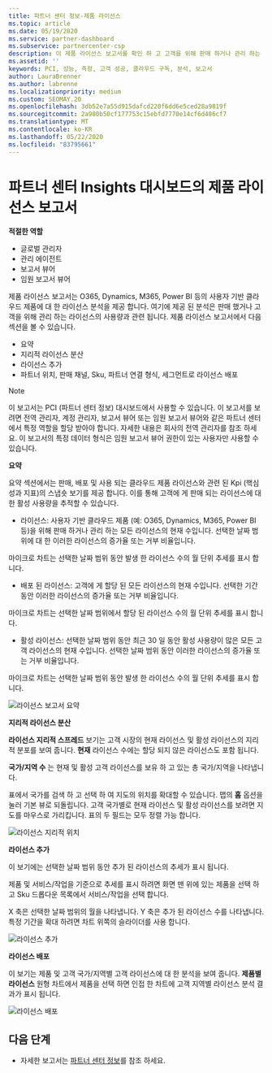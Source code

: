 ```yaml
---
title: 파트너 센터 정보-제품 라이선스
ms.topic: article
ms.date: 05/19/2020
ms.service: partner-dashboard
ms.subservice: partnercenter-csp
description: 이 제품 라이선스 보고서를 확인 하 고 고객을 위해 판매 하거나 관리 하는 사용이 허가 된 (또는 사용자 기반) 클라우드 제품을 사용 하 여 개선 하는 방법에 대해 알아보세요.
ms.assetid: ''
keywords: PCI, 성능, 측정, 고객 성공, 클라우드 구독, 분석, 보고서
author: LauraBrenner
ms.author: labrenne
ms.localizationpriority: medium
ms.custom: SEOMAY.20
ms.openlocfilehash: 3db52e7a55d915dafcd220f6dd6e5ced28a9819f
ms.sourcegitcommit: 2a980b50cf177753c15ebfd7770e14cf6d486cf7
ms.translationtype: MT
ms.contentlocale: ko-KR
ms.lasthandoff: 05/22/2020
ms.locfileid: "83795661"
---
```

# <a name="product-licenses-report-in-the-partner-center-insights-dashboard"></a>파트너 센터 Insights 대시보드의 제품 라이선스 보고서

**적절한 역할**
- 글로벌 관리자
- 관리 에이전트
- 보고서 뷰어
- 임원 보고서 뷰어

제품 라이선스 보고서는 O365, Dynamics, M365, Power BI 등의 사용자 기반 클라우드 제품에 대 한 라이선스 분석을 제공 합니다. 여기에 제공 된 분석은 판매 했거나 고객을 위해 관리 하는 라이선스의 사용량과 관련 됩니다. 제품 라이선스 보고서에서 다음 섹션을 볼 수 있습니다.

- 요약
- 지리적 라이선스 분산
- 라이선스 추가
- 파트너 위치, 판매 채널, Sku, 파트너 연결 형식, 세그먼트로 라이선스 배포

 > [!NOTE]
 > 이 보고서는 PCI (파트너 센터 정보) 대시보드에서 사용할 수 있습니다. 이 보고서를 보려면 전역 관리자, 계정 관리자, 보고서 뷰어 또는 임원 보고서 뷰어와 같은 파트너 센터에서 특정 역할을 할당 받아야 합니다. 자세한 내용은 회사의 전역 관리자를 참조 하세요. 이 보고서의 특정 데이터 형식은 임원 보고서 뷰어 권한이 있는 사용자만 사용할 수 있습니다.

**요약**

요약 섹션에서는 판매, 배포 및 사용 되는 클라우드 제품 라이선스와 관련 된 Kpi (핵심 성과 지표)의 스냅숏 보기를 제공 합니다. 이를 통해 고객에 게 판매 되는 라이선스에 대 한 활성 사용량을 추적할 수 있습니다.

- 라이선스: 사용자 기반 클라우드 제품 (예: O365, Dynamics, M365, Power BI 등)을 위해 판매 하거나 관리 하는 모든 라이선스의 현재 수입니다. 선택한 날짜 범위에 대 한 이러한 라이선스의 증가율 또는 거부 비율입니다.

마이크로 차트는 선택한 날짜 범위 동안 발생 한 라이선스 수의 월 단위 추세를 표시 합니다.

- 배포 된 라이선스: 고객에 게 할당 된 모든 라이선스의 현재 수입니다.
선택한 기간 동안 이러한 라이선스의 증가율 또는 거부 비율입니다.

마이크로 차트는 선택한 날짜 범위에서 할당 된 라이선스 수의 월 단위 추세를 표시 합니다.

- 활성 라이선스: 선택한 날짜 범위 동안 최근 30 일 동안 활성 사용량이 많은 모든 고객 라이선스의 현재 수입니다.
선택한 날짜 범위 동안 이러한 라이선스의 증가율 또는 거부 비율입니다.

마이크로 차트는 선택한 날짜 범위 동안 발생 한 라이선스 수의 월 단위 추세를 표시 합니다.

![라이선스 보고서 요약](images/pci/pci_licenses_report_summary_1.png)

**지리적 라이선스 분산**

**라이선스 지리적 스프레드** 보기는 고객 시장의 현재 라이선스 및 활성 라이선스의 지리적 분포를 보여 줍니다. **현재** 라이선스 수에는 할당 되지 않은 라이선스도 포함 됩니다.

**국가/지역 수** 는 현재 및 활성 고객 라이선스를 보유 하 고 있는 총 국가/지역을 나타냅니다.

표에서 국가를 검색 하 고 선택 하 여 지도의 위치를 확대할 수 있습니다. 맵의 **홈** 옵션을 눌러 기본 뷰로 되돌립니다. 고객 국가별로 현재 라이선스 및 활성 라이선스를 보려면 지도를 마우스로 가리킵니다. 표의 두 필드는 모두 정렬 가능 합니다.

![라이선스 지리적 위치](images/pci/pci_licenses_report_geo_spread_2.png)

**라이선스 추가**

이 보기에는 선택한 날짜 범위 동안 추가 된 라이선스의 추세가 표시 됩니다. 

제품 및 서비스/작업을 기준으로 추세를 표시 하려면 화면 맨 위에 있는 제품을 선택 하 고 Sku 드롭다운 목록에서 서비스/작업을 선택 합니다.

X 축은 선택한 날짜 범위의 월을 나타냅니다. Y 축은 추가 된 라이선스 수를 나타냅니다. 특정 기간을 확대 하려면 차트 위쪽의 슬라이더를 사용 합니다.

![라이선스 추가](images/pci/pci_licenses_report_license_adds_3.png)

**라이선스 배포**

이 보기는 제품 및 고객 국가/지역별 고객 라이선스에 대 한 분석을 보여 줍니다. **제품별 라이선스** 원형 차트에서 제품을 선택 하면 인접 한 차트에 고객 지역별 라이선스 분석 결과가 표시 됩니다.

![라이선스 배포](images/pci/pci_licenses_report_license_distrib_4.png)

## <a name="next-steps"></a>다음 단계

- 자세한 보고서는 [파트너 센터 정보](partner-center-insights.md)를 참조 하세요.
